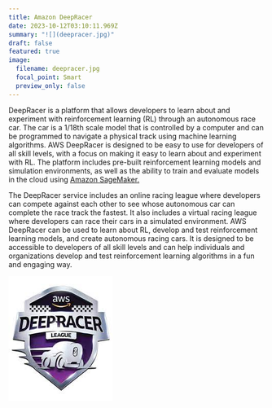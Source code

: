 ```yaml
---
title: Amazon DeepRacer
date: 2023-10-12T03:10:11.969Z
summary: "![](deepracer.jpg)"
draft: false
featured: true
image:
  filename: deepracer.jpg
  focal_point: Smart
  preview_only: false
---
```

<!--StartFragment-->

DeepRacer is a platform that allows developers to learn about and experiment with reinforcement learning (RL) through an autonomous race car. The car is a 1/18th scale model that is controlled by a computer and can be programmed to navigate a physical track using machine learning algorithms. AWS DeepRacer is designed to be easy to use for developers of all skill levels, with a focus on making it easy to learn about and experiment with RL. The platform includes pre-built reinforcement learning models and simulation environments, as well as the ability to train and evaluate models in the cloud using [Amazon SageMaker.](https://www.geeksforgeeks.org/what-is-sagemaker-in-aws/)

The DeepRacer service includes an online racing league where developers can compete against each other to see whose autonomous car can complete the race track the fastest. It also includes a virtual racing league where developers can race their cars in a simulated environment. AWS DeepRacer can be used to learn about RL, develop and test reinforcement learning models, and create autonomous racing cars. It is designed to be accessible to developers of all skill levels and can help individuals and organizations develop and test reinforcement learning algorithms in a fun and engaging way.

<!--EndFragment-->

![](deepracer.jpg)